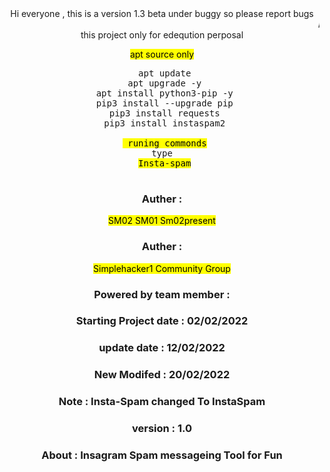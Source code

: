 <center>Hi  everyone ,
      this is a version 1.3 beta 
      under buggy so please report bugs
<marquee> Auther : SM02 , Sm02present </marquee>
this project only for edeqution perposal 

<mark>apt source only </mark>
<pre>
 apt update
 apt upgrade -y
 apt install python3-pip -y
 pip3 install --upgrade pip
 pip3 install requests
 pip3 install instaspam2

 <mark> runing commonds</mark>
 type 
 <mark>Insta-spam</mark>
     </pre>

###  Auther :  
<mark> SM02 SM01 Sm02present
### Auther : 
<mark> Simplehacker1 Community Group
### Powered by team member :
### Starting Project date : 02/02/2022
### update date  : 12/02/2022
### New Modifed : 20/02/2022
### Note : Insta-Spam changed To InstaSpam
### version : 1.0
### About  : Insagram Spam messageing  Tool for Fun 

</center>